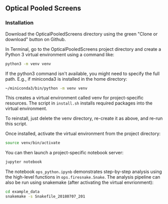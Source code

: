 ## Optical Pooled Screens

### Installation

Download the OpticalPooledScreens directory using the green "Clone or download" button on Github.

In Terminal, go to the OpticalPooledScreens project directory and create a Python 3 virtual environment using a command like:

```bash
python3 -m venv venv
```

If the python3 command isn't available, you might need to specify the full path.
E.g., if miniconda3 is installed in the home directory:

```bash
~/miniconda3/bin/python -m venv venv
```

This creates a virtual environment called venv for project-specific resources. The script in `install.sh` installs required packages into the virtual environment.

To reinstall, just delete the venv directory, re-create it as above, and re-run
this script.

Once installed, activate the virtual environment from the project directory:

```bash
source venv/bin/activate
```

You can then launch a project-specific notebook server:


```bash
jupyter notebook
```

The notebook `ops_python.ipynb` demonstrates step-by-step analysis using the high-level functions in `ops.firesnake.Snake`. The analysis pipeline can also be run using snakemake (after activating the virtual envrionment):


```bash
cd example_data
snakemake -s Snakefile_20180707_201
```

